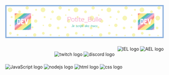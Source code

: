 ![Header](https://raw.githubusercontent.com/bashx00/images/main/github-header-potite_bulle.png)

###

<div align="right">
  <img src="https://img.shields.io/static/v1?message=IEL&logo=IEL&label=&color=eb236c&logoColor=white&labelColor=&style=for-the-badge" height="20" alt="IEL logo"/>
  <img src="https://img.shields.io/static/v1?message=AEL&logo=AEL&label=&color=9e23eb&logoColor=white&labelColor=&style=for-the-badge" height="20" alt="AEL logo"/>

</div>

<div align="center">
  <img src="https://img.shields.io/static/v1?message=Twitch&logo=twitch&label=&color=9146FF&logoColor=white&labelColor=&style=for-the-badge" height="35" alt="twitch logo"/>
  <img src="https://img.shields.io/static/v1?message=Discord&logo=discord&label=&color=7289DA&logoColor=white&labelColor=&style=for-the-badge" height="35" alt="discord logo"/>

</div>

###

<div align="left">
<img src="https://img.shields.io/static/v1?message=Javascript&logo=Js&label=&color=f7f711&logoColor=white&labelColor=&style=for-the-badge" height="35" alt="JavaScript logo"/>
<img src="https://img.shields.io/static/v1?message=nodejs&logo=nodejs&label=&color=41a64c&logoColor=white&labelColor=&style=for-the-badge" height="35" alt="nodejs logo"/>
<img src="https://img.shields.io/static/v1?message=html&logo=html&label=&color=e08b28&logoColor=white&labelColor=&style=for-the-badge" height="35" alt="html logo"/>
<img src="https://img.shields.io/static/v1?message=css&logo=css&label=&color=23c3eb&logoColor=white&labelColor=&style=for-the-badge" height="35" alt="css logo"/>
</div>


###